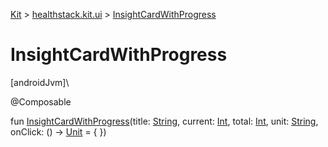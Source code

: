
[Kit](../../kit.html) > [healthstack.kit.ui](index.html) > [InsightCardWithProgress](-insight-card-with-progress.html)



# InsightCardWithProgress



[androidJvm]\




@Composable



fun [InsightCardWithProgress](-insight-card-with-progress.html)(title: [String](https://kotlinlang.org/api/latest/jvm/stdlib/kotlin/-string/index.html), current: [Int](https://kotlinlang.org/api/latest/jvm/stdlib/kotlin/-int/index.html), total: [Int](https://kotlinlang.org/api/latest/jvm/stdlib/kotlin/-int/index.html), unit: [String](https://kotlinlang.org/api/latest/jvm/stdlib/kotlin/-string/index.html), onClick: () -&gt; [Unit](https://kotlinlang.org/api/latest/jvm/stdlib/kotlin/-unit/index.html) = { })




